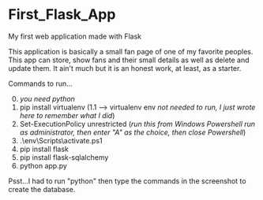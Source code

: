 # First_Flask_App
My first web application made with Flask

This application is basically a small fan page of one of my favorite peoples. This app can store, show fans and their small details as well as delete and update
them. It ain't much but it is an honest work, at least, as a starter.

Commands to run...

0. *you need python*
1. pip install virtualenv (1.1 --> virtualenv env *not needed to run, I just wrote here to remember what I did*)
2. Set-ExecutionPolicy unrestricted (*run this from Windows Powershell run as administrator, then enter "A" as the choice, then close Powershell*)
3. .\env\Scripts\activate.ps1
4. pip install flask
5. pip install flask-sqlalchemy
6. python app.py


Psst...I had to run "python" then type the commands in the screenshot to create the database. 
